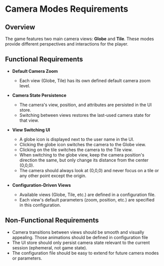 # Camera Modes Requirements

## Overview
The game features two main camera views: **Globe** and **Tile**. These modes provide different perspectives and interactions for the player.

## Functional Requirements

- **Default Camera Zoom**
  - Each view (Globe, Tile) has its own defined default camera zoom level.

- **Camera State Persistence**
  - The camera's view, position, and attributes are persisted in the UI store.
  - Switching between views restores the last-used camera state for that view.

- **View Switching UI**
  - A globe icon is displayed next to the user name in the UI.
  - Clicking the globe icon switches the camera to the Globe view.
  - Clicking on the tile switches the camera to the Tile view.
  - When switching to the globe view, keep the camera position's direction the same, but only change its distance from the center (0,0,0).
  - The camera should always look at (0,0,0) and never focus on a tile or any other point except the origin.

- **Configuration-Driven Views**
  - Available views (Globe, Tile, etc.) are defined in a configuration file.
  - Each view's default parameters (zoom, position, etc.) are specified in this configuration.

## Non-Functional Requirements

- Camera transitions between views should be smooth and visually appealing. Those animations should be defined in configuration file
- The UI store should only persist camera state relevant to the current session (ephemeral, not game state).
- The configuration file should be easy to extend for future camera modes or parameters.
